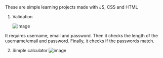 These are simple learning projects made with JS, CSS and HTML

1) Validation
   
	![image](https://github.com/dariiakurilenko/learning-projects/assets/113102018/9314ffd8-2ada-4749-b1d0-d9704f880b0f)

It requires username, email and password. Then it checks the length of the username/email and password. Finally, it checks if the passwords match.

2) Simple calculator
	![image](https://github.com/dariiakurilenko/learning-projects/assets/113102018/7a431fd0-fb07-4969-893b-43306a8b0017)

